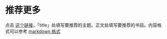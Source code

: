 # 推荐更多

点击 [这个链接](https://github.com/MemoOfLilyann/faq/issues/new)，「title」处填写要推荐的主题。正文处填写要推荐的书目。内容格式可以参考 [markdown 格式](https://guides.github.com/features/mastering-markdown/)